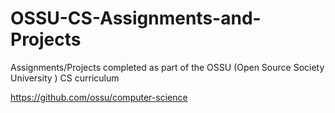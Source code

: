# OSSU-CS-Assignments-and-Projects

Assignments/Projects completed as part of the OSSU (Open Source Society University ) CS curriculum

https://github.com/ossu/computer-science
